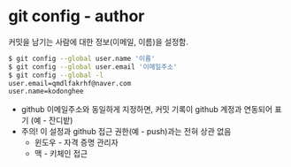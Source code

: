 # git config - author

커밋을 남기는 사람에 대한 정보(이메일, 이름)을 설정함.

```bash
$ git config --global user.name '이름'
$ git config --global user.email '이메일주소'
$ git config --global -l
user.email=qmdlfakrhf@naver.com
user.name=kodonghee
```

* github 이메일주소와 동일하게 지정하면, 커밋 기록이 github 계정과 연동되어 표기 (예 - 잔디밭)
* 주의! 이 설정과 github 접근 권한(예 - push)과는 전혀 상관 없음
  * 윈도우 - 자격 증명 관리자
  * 맥 - 키체인 접근